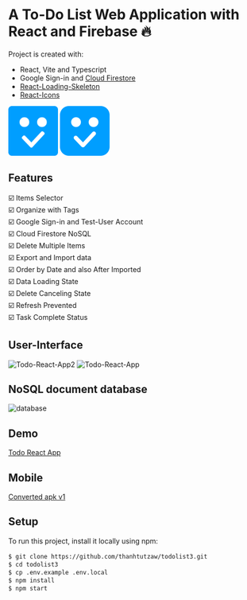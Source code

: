 <h1>A To-Do List Web Application with React and Firebase 🔥</h1>

Project is created with:
* React, Vite and Typescript
* Google Sign-in and [Cloud Firestore](https://github.com/thanhtutzaw/todolist3/blob/main/README.md#nosql-document-database)
* [React-Loading-Skeleton](https://www.npmjs.com/package/react-loading-skeleton)
* [React-Icons](https://www.npmjs.com/package/react-icons)

<img src="public/assets/logo512.svg" width="100" height="100" alt="logo512" title="logo512" /> <img src="public/assets/logo.svg" width="100" height="100" alt="logo" title="logo" />

## Features
:ballot_box_with_check:	Items Selector\
:ballot_box_with_check:	Organize with Tags\
:ballot_box_with_check:	Google Sign-in and Test-User Account\
:ballot_box_with_check:	Cloud Firestore NoSQL\
:ballot_box_with_check:	Delete Multiple Items\
:ballot_box_with_check:	Export and Import data\
:ballot_box_with_check:	Order by Date and also After Imported\
:ballot_box_with_check:	Data Loading State\
:ballot_box_with_check:	Delete Canceling State\
:ballot_box_with_check:	Refresh Prevented\
:ballot_box_with_check:	Task Complete Status

## User-Interface
![Todo-React-App2](https://user-images.githubusercontent.com/71011043/235667990-ea94ea1b-30d0-4c8f-8cd6-448c16d8b1ff.png)
![Todo-React-App](https://github.com/thanhtutzaw/todolist3/assets/71011043/bbb5febf-d64a-4a3a-9505-e517c14cdaac)

## NoSQL document database
![database](https://user-images.githubusercontent.com/71011043/201272064-33d7e78e-ff79-49e1-9cfc-d7b6965cf386.png)

## Demo
[Todo React App](https://todolistzee3.netlify.app)
## Mobile
[Converted apk v1](https://drive.google.com/drive/folders/1bl4e6mg2v8FKn_CPRTDHl7bN8VMUPArO?usp=sharing)

## Setup
To run this project, install it locally using npm:

```
$ git clone https://github.com/thanhtutzaw/todolist3.git
$ cd todolist3
$ cp .env.example .env.local
$ npm install
$ npm start
```

